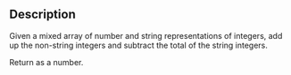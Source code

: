## Description

Given a mixed array of number and string representations of integers, add up the non-string integers and subtract the total of the string integers.

Return as a number.
